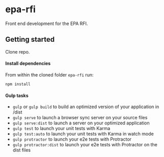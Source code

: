 # epa-rfi

Front end development for the EPA RFI.

## Getting started

Clone repo.

#### Install dependencies

From within the cloned folder `epa-rfi` run:

`npm install`

#### Gulp tasks

- `gulp` or `gulp build` to build an optimized version of your application in /dist
- `gulp serve` to launch a browser sync server on your source files
- `gulp serve:dist` to launch a server on your optimized application
- `gulp test` to launch your unit tests with Karma
- `gulp test:auto` to launch your unit tests with Karma in watch mode
- `gulp protractor` to launch your e2e tests with Protractor
- `gulp protractor:dist` to launch your e2e tests with Protractor on the dist files
